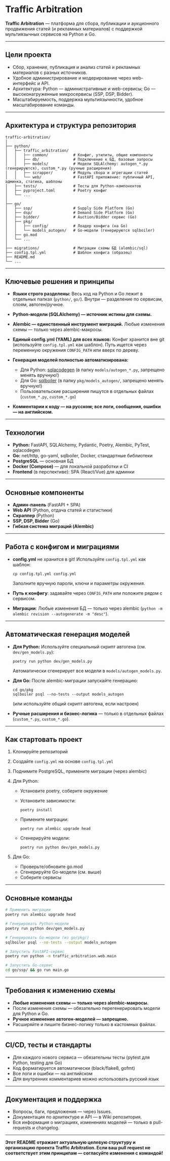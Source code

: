 # Traffic Arbitration

**Traffic Arbitration** — платформа для сбора, публикации и аукционного продвижения статей (и рекламных материалов) с
поддержкой мультиязычных сервисов на Python и Go.

---

## Цели проекта

* Сбор, хранение, публикация и анализ статей и рекламных материалов с разных источников.
* Удобное администрирование и модерирование через web-интерфейс и API.
* Архитектура: Python — административные и web-сервисы; Go — высоконагруженные микросервисы (SSP, DSP, Bidder).
* Масштабируемость, поддержка мультиязычности, удобное масштабирование команды.

---

## Архитектура и структура репозитория

```text
traffic-arbitration/
│
├── python/
│   ├── traffic_arbitration/
│   │   ├── common/           # Конфиг, утилиты, общие компоненты
│   │   ├── db/               # Подключение к БД, базовые запросы
│   │   ├── models/           # Модели SQLAlchemy: autogen_*.py (генерируются), custom_*.py (ручные расширения)
│   │   ├── scrapper/         # Модуль сбора и агрегации статей
│   │   └── web/              # FastAPI приложение: публичный API, админка, статика, шаблоны
│   ├── tests/                # Тесты для Python-компонентов
│   ├── pyproject.toml        # Poetry конфиг
│   └── ...
│
├── go/
│   ├── ssp/                  # Supply Side Platform (Go)
│   ├── dsp/                  # Demand Side Platform (Go)
│   ├── bidder/               # Auction/Bidder сервис (Go)
│   ├── pkg/
│   │   ├── config/           # Лоадер конфига (на Go)
│   │   └── models_autogen/   # Go-модели (генерируются sqlboiler)
│   ├── go.mod
│   └── ...
│
├── migrations/               # Миграции схемы БД (alembic/sql)
├── config.tpl.yml            # Шаблон конфига (образец)
├── README.md
└── ...
```

---

## Ключевые решения и принципы

* **Языки строго разделены:**
  Весь код на Python и Go лежит в отдельных папках (`python/`, `go/`).
  Внутри — разделение по сервисам, слоям, автоген/ручное.
* **Python-модели (SQLAlchemy) — источник истины для схемы.**
* **Alembic — единственный инструмент миграций.**
  Любые изменения схемы — только через alembic-макросы.
* **Единый config.yml (YAML) для всех языков:**
  Конфиг хранится вне git (используйте `config.tpl.yml` как шаблон).
  Путь ищется через переменную окружения `CONFIG_PATH` или вверх по дереву.
* **Генерация моделей полностью автоматизирована:**

    * Для Python: [sqlacodegen](https://github.com/agronholm/sqlacodegen)
      (в папку `models/autogen_*.py`, запрещено менять вручную!)
    * Для Go: [sqlboiler](https://github.com/volatiletech/sqlboiler)
      (в папку `pkg/models_autogen/`, запрещено менять вручную!)
    * Пользовательские расширения пишутся в отдельных файлах (`custom_*.py`, `custom_*.go`)
* **Комментарии к коду — на русском; все логи, сообщения, ошибки — на английском.**

---

## Технологии

* **Python:** FastAPI, SQLAlchemy, Pydantic, Poetry, Alembic, PyTest, sqlacodegen
* **Go:** net/http, go-yaml, sqlboiler, Docker, стандартные библиотеки
* **PostgreSQL** — основная БД
* **Docker (Compose)** — для локальной разработки и CI
* **Frontend** (в перспективе): SPA (React/Vue) для админки

---

## Основные компоненты

* **Админ-панель** (FastAPI + SPA)
* **Web API** (Python, отдача статей и статистики)
* **Скраппер** (Python)
* **SSP, DSP, Bidder** (Go)
* **Гибкая система миграций (Alembic)**

---

## Работа с конфигом и миграциями

* **config.yml** не хранится в git!
  Используйте `config.tpl.yml` как шаблон:

  ```
  cp config.tpl.yml config.yml
  ```

  Заполните вручную пароли, ключи и параметры окружения.
* **Путь к конфигу**: задавайте через `CONFIG_PATH` или положите рядом с сервисом.
* **Миграции**:
  Любые изменения БД — только через alembic (`python -m alembic revision --autogenerate -m "desc"`).

---

## Автоматическая генерация моделей

* **Для Python:**
  Используйте специальный скрипт автогена (см. `dev/gen_models.py`):

  ```
  poetry run python dev/gen_models.py
  ```

  Автоматически сгенерирует все модели в `models/autogen_models.py`.

* **Для Go:**
  После alembic-миграции запускайте генерацию:

  ```
  cd go/pkg
  sqlboiler psql --no-tests --output models_autogen
  ```

  (или используйте общий скрипт автогена, если настроен)

* **Ручные расширения и бизнес-логика** — только в отдельных файлах (`custom_*.py`, `custom_*.go`).

---

## Как стартовать проект

1. Клонируйте репозиторий
2. Создайте `config.yml` на основе `config.tpl.yml`
3. Поднимите PostgreSQL, примените миграции (через alembic)
4. Для Python:

    * Установите poetry, соберите окружение
    * Установите зависимости:

      ```
      poetry install
      ```
    * Примените миграции:

      ```
      poetry run alembic upgrade head
      ```
    * Сгенерируйте модели:

      ```
      poetry run python dev/gen_models.py
      ```
5. Для Go:

    * Проверьте/обновите go.mod
    * Сгенерируйте Go-модели (см. выше)
    * Соберите сервисы

---

## Основные команды

```sh
# Применить миграции
poetry run alembic upgrade head

# Генерировать Python-модели
poetry run python dev/gen_models.py

# Генерировать Go-модели (из go/pkg/)
sqlboiler psql --no-tests --output models_autogen

# Запустить FastAPI-сервис
poetry run python -m traffic_arbitration.web.main

# Запустить Go-сервис
cd go/ssp/ && go run main.go
```

---

## Требования к изменению схемы

* **Любые изменения схемы — только через alembic-макросы.**
* После изменения схемы — обязательно перегенерировать модели для Python и Go.
* **Ручное изменение автоген-моделей — запрещено.**
* Расширяйте и пишите бизнес-логику только в кастомных файлах.

---

## CI/CD, тесты и стандарты

* Для каждого нового сервиса — обязательны тесты (pytest для Python, testing для Go)
* Код форматируется автоматически (black/flake8, gofmt)
* Все логи и ошибки — на английском
* Для внутренних комментариев можно использовать русский язык

---

## Документация и поддержка

* Вопросы, баги, предложения — через Issues.
* Документация по архитектуре и API — в Wiki репозитория.
* Вся информация о миграциях, изменениях моделей — только в pull-requests и changelog.

---

**Этот README отражает актуальную целевую структуру и организацию проекта Traffic Arbitration.
Если ваш pull request не соответствует этим принципам — согласуйте изменения с командой!**
